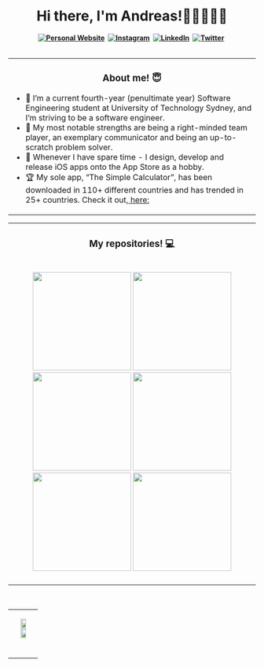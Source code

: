 <h1 align="center"><b>Hi there, I'm Andreas!👋🏼👨🏻‍💻</h1>

<div align="center">
  <a href="https://skottydeveloper.com/"><img src="https://img.shields.io/badge/PERSONAL WEBSITE-00D100?style=for-the-badge&logoColor=white" alt="Personal Website" /></a>&nbsp;
  <a href="https://instagram.com/skottydeveloper"><img src="https://img.shields.io/badge/Instagram-E4405F?style=for-the-badge&logo=instagram&logoColor=white" alt="Instagram" /></a>&nbsp;
  <a href="https://linkedin.com/in/andreas-skotadis/"><img src="https://img.shields.io/badge/linkedin-0A66C2?style=for-the-badge&logo=LinkedIn&logoColor=white" alt="LinkedIn" /></a>&nbsp;
  <a href="https://twitter.com/skottydeveloper"><img src="https://img.shields.io/badge/Twitter-1DA1F2?style=for-the-badge&logo=twitter&logoColor=white" alt="Twitter" /></a>&nbsp;
</div>

<br />
  
<table><tr><td valign="top" width="100%">
  
<h3 align="center">About me! 😇</h3>
  
- :raising_hand: I’m a current fourth-year (penultimate year) Software Engineering student at University of Technology Sydney, and I’m striving to be a software engineer. 
- :muscle: My most notable strengths are being a right-minded team player, an exemplary communicator and being an up-to-scratch problem solver.
- :speech_balloon: Whenever I have spare time - I design, develop and release iOS apps onto the App Store as a hobby.
- 🏆 My sole app, “The Simple Calculator”, has been downloaded in 110+ different countries and has trended in 25+ countries. Check it out,<a href="https://apps.apple.com/us/app/the-simple-calculator/id/1525169566"> here:</a> 
  
</tr></tr></table> 

<table><tr><td valign="top" width="100%">
  
<h3 align="center">My repositories! 💻</h2>
  
<br />
  
<div align="center">
  <a href="https://github.com/skottydeveloper/C"><img width="200" src="https://github-readme-stats.vercel.app/api/pin/?username=skottydeveloper&repo=C&theme=tokyonight" /></a>
  <a href="https://github.com/skottydeveloper/CPP"><img width="200" src="https://github-readme-stats.vercel.app/api/pin/?username=skottydeveloper&repo=CPP&theme=tokyonight" /></a>
  <a href="https://github.com/skottydeveloper/Java"><img width="200" src="https://github-readme-stats.vercel.app/api/pin/?username=skottydeveloper&repo=Java&theme=tokyonight" /></a>
  <a href="https://github.com/skottydeveloper/Javascript"><img width="200" src="https://github-readme-stats.vercel.app/api/pin/?username=skottydeveloper&repo=Javascript&theme=tokyonight" /></a>
  <a href="https://github.com/skottydeveloper/Python"><img width="200" src="https://github-readme-stats.vercel.app/api/pin/?username=skottydeveloper&repo=Python&theme=tokyonight" /></a>
  <a href="https://github.com/skottydeveloper/Swift"><img width="200" src="https://github-readme-stats.vercel.app/api/pin/?username=skottydeveloper&repo=Swift&theme=tokyonight" /></a>
</div>
  
<br />

</tr></tr></table> 
  
<br />

<table><tr><td valign="top" width="100%">
  
<p align="center">
  <img height="50%" width="auto" src ="https://github-readme-stats.vercel.app/api?username=skottydeveloper&show_icons=true&count_private=true&theme=darcula&hide_border=true&hide=issues,contribs&bg_color=00000000">
  <img height="50%" width="auto" src ="https://github-readme-stats.vercel.app/api/top-langs/?username=skottydeveloper&layout=compact&hide_border=true&theme=darcula&bg_color=00000000&langs_count=10&hide=jupyter%20notebook,tex,css,php,pug,makefile">
  <br>
  <br>
</p>

